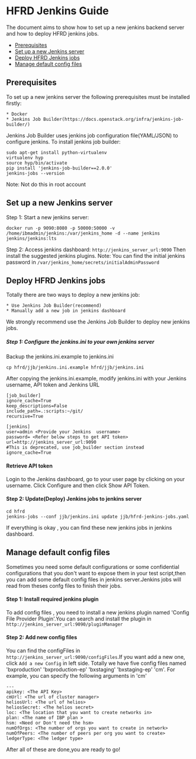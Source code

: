 HFRD Jenkins Guide
 ===============
The document aims to show how to set up a new jenkins backend server and how to deploy HFRD jenkins jobs.

* [Prerequisites](#Prerequisites)
* [Set up a new Jenkins server](#Set-up-a-new-Jenkins-server)
* [Deploy HFRD Jenkins jobs](#Deploy-HFRD-Jenkins-jobs)
* [Manage default config files](#Manage-default-config-files)

## Prerequisites
To set up a new jenkins server the following prerequisites must be installed firstly:

    * Docker
    * Jenkins Job Builder(https://docs.openstack.org/infra/jenkins-job-builder/)

Jenkins Job Builder uses jenkins job configuration file(YAML/JSON) to configure jenkins. To install jenkins job builder:

    sudo apt-get install python-virtualenv
    virtualenv hyp
    source hyp/bin/activate
    pip install 'jenkins-job-builder==2.0.0'
    jenkins-jobs --version

Note: Not do this in root account
## Set up a new Jenkins server

Step 1: Start a new jenkins server:

    docker run -p 9090:8080 -p 50000:50000 -v /home/ibmadmin/jenkins:/var/jenkins_home -d --name jenkins jenkins/jenkins:lts


Step 2: Access jenkins dashboard: `http://jenkins_server_url:9090`
Then install the suggested jenkins plugins.
Note: You can find the initial jenkins password in
`/var/jenkins_home/secrets/initialAdminPassword`

## Deploy HFRD Jenkins jobs
Totally there are two ways to deploy a new jenkins job:

    * Use Jenkins Job Builder(recommend)
    * Manually add a new job in jenkins dashboard
We strongly recommend use the Jenkins Job Builder to deploy new jenkins jobs.

##### Step 1: Configure the jenkins.ini to your own jenkins server

Backup the jenkins.ini.example to jenkins.ini

`cp hfrd/jjb/jenkins.ini.example hfrd/jjb/jenkins.ini`

After copying the jenkins.ini.example, modify jenkins.ini with your Jenkins username, API token and Jenkins URL

    [job_builder]
    ignore_cache=True
    keep_descriptions=False
    include_path=.:scripts:~/git/
    recursive=True

    [jenkins]
    user=admin <Provide your Jenkins  username>
    password= <Refer below steps to get API token>
    url=http://jenkins_server_url:9090
    #This is deprecated, use job_builder section instead
    ignore_cache=True

#### Retrieve API token

Login to the Jenkins dashboard, go to your user page by clicking on your username. Click Configure and then click Show API Token.

#### Step 2: Update(Deploy) Jenkins jobs to jenkins server

    cd hfrd
    jenkins-jobs --conf jjb/jenkins.ini update jjb/hfrd-jenkins-jobs.yaml
If everything is okay , you can find these new jenkins jobs in jenkins dashboard.


## Manage default config files
Sometimes you need some default configurations or some confidential configurations that you don't want to expose them in your test script,then you can add some default config files in jenkins server.Jenkins jobs will read from theses confg files to finish their jobs.

#### Step 1: Install required jenkins plugin
To add config files , you need to install a new jenkins plugin named 'Config File Provider Plugin'.You can search and install the plugin in `http://jenkins_server_url:9090/pluginManager`

#### Step 2: Add new config files
You can find the configFiles in `http://jenkins_server_url:9090/configFiles`.If you want add a new one, click `Add a new Config` in left side.
Totally we have five config files named 'bxproduction' 'bxproduction-ep' 'bxstaging' 'bxstaging-ep' 'cm'.
For example, you can specify the following arguments in  'cm'

    ---
    apikey: <The API Key>
    cmUrl: <The url of cluster manager>
    heliosUrl: <The url of helios>
    heliosSecret: <The helios secret>
    loc: <The location that you want to create networks in>
    plan: <The name of IBP plan >
    hsm: <Need or Don't need the hsm>
    numOfOrgs: <The number of orgs you want to create in network>
    numOfPeers: <The number of peers per org you want to create>
    ledgerType: <The ledger type>


After all of these are done,you are ready to go!